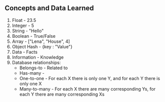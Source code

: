 ## Concepts and Data Learned
1. Float - 23.5
2. Integer - 5
3. String - "Hello"
4. Boolean - True/False
5. Array - ["Lena", "House", 4]
6. Object Hash - {key : "Value"}
7. Data - Facts
8. Information - Knowledge
9. Database relationships:
    * Belongs-to - Related to
    * Has-many - 
    * One-to-one - For each X there is only one Y, and for each Y there is only one X
    * Many-to-many - For each X there are many corresponding Ys, for each Y there are many corresponding Xs
